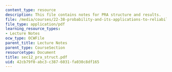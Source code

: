 ```yaml
---
content_type: resource
description: This file contains notes for PRA structure and results.
file: /media/courses/22-38-probability-and-its-applications-to-reliability-quality-control-and-risk-assessment-fall-2005/42cb79f0abc3c3876031fa030c8df165_sec12_pra_struct.pdf
file_type: application/pdf
learning_resource_types:
- Lecture Notes
ocw_type: OCWFile
parent_title: Lecture Notes
parent_type: CourseSection
resourcetype: Document
title: sec12_pra_struct.pdf
uid: 42cb79f0-abc3-c387-6031-fa030c8df165
---
```

